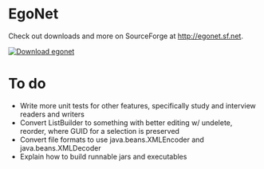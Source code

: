 EgoNet
=========

Check out downloads and more on SourceForge at http://egonet.sf.net.

[![Download egonet](https://a.fsdn.com/con/app/sf-download-button)](https://sourceforge.net/projects/egonet/files/latest/download)

To do
=========
- Write more unit tests for other features, specifically study and interview readers and writers
- Convert ListBuilder to something with better editing w/ undelete, reorder, where GUID for a selection is preserved
- Convert file formats to use java.beans.XMLEncoder and java.beans.XMLDecoder
- Explain how to build runnable jars and executables
